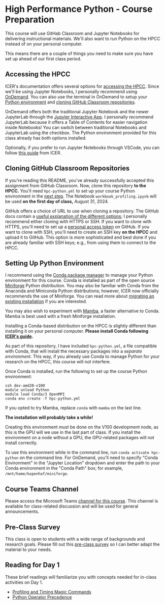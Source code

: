 # High Performance Python - Course Preparation

This course will use GitHab Classroom and Jupyter Notebooks for delivering instructional materials. 
We'll also want to run Python on the HPCC instead of on your personal computer.

This means there are a couple of things you need to make sure you have set up ahead of our first class period.

## Accessing the HPCC

ICER's documentation offers several options for [accessing the HPCC](https://docs.icer.msu.edu/accessHPCC_overview/).
Since we'll be using Jupyter Notebooks, I personally recommend using [OnDemand](https://docs.icer.msu.edu/Open_OnDemand/).
You can also use the terminal in OnDemand to setup your [Python environment](#setting-up-python-environment) and [cloning GitHub Classroom repositories](#cloning-githab-classroom-repositories).

OnDemand offers both the traditional Jupyter Notebook and the newer JupyterLab through the [Jupyter Interactive App](https://ondemand.hpcc.msu.edu/pun/sys/dashboard/batch_connect/sys/bc_icer_jupyter_ubuntu/session_contexts/new). I personally recommend JupyterLab because it offers a Table of Contents for easier navigation inside Notebooks! You can switch between traditional Notebooks and JupyterLab using the checkbox. The Python environment provided for this class already has both options installed.

Optionally, if you prefer to run Jupyter Notebooks through VSCode, you can follow [this guide](https://docs.icer.msu.edu/Jupyter_Notebook_in_VS_Code) from ICER.

## Cloning GitHub Classroom Repositories

If you're reading this README, you've already successfully accepted this assignment from GitHub Classroom.
Now, clone this repository **to the HPCC.** You'll need `hpc-python.yml` to set up your course Python environment in the [next step](#setting-up-python-environment).
The Notebook `workbook_profiling.ipynb` will be used **on the first day of class,** August 31, 2024.

GitHub offers a choice of URL to use when cloning a repository. The GitHub docs contain a [useful explanation of the different options](https://docs.github.com/en/get-started/getting-started-with-git/about-remote-repositories#cloning-with-https-urls); I personally recommend either cloning with HTTPS or SSH. If you want to clone with HTTPS, you'll need to set up a [personal access token](https://docs.github.com/en/authentication/keeping-your-account-and-data-secure/managing-your-personal-access-tokens) on GitHub. If you want to clone with SSH, you'll need to create an SSH key **on the HPCC** and upload it to GitHub. This option is more sophisticated and best done if you are already familiar with SSH keys; e.g., from using them to connect to the HPCC.

## Setting Up Python Environment

I recommend using the [Conda package manager](https://docs.conda.io/en/latest/) to manage your Python environment for this course. Conda is installed as part of the open source [Miniforge](https://github.com/conda-forge/miniforge) Python distribution. You may also be familiar with Conda from the Anaconda and Miniconda Python distributions; however, ICER now officially recommends the use of Miniforge. You can read more about [migrating an existing installation](https://docs.icer.msu.edu/Replacing_conda_install/) if you are interested.

You may also wish to experiment with [Mamba](https://mamba.readthedocs.io/en/latest/), a faster alternative to Conda. Mamba is best used with a fresh Miniforge installation.

Installing a Conda-based distribution on the HPCC is slightly different than installing it on your personal computer. **Please install Conda following [ICER's guide](docs.icer.msu.edu/Using_conda/).**

As part of this repository, I have included `hpc-python.yml`, a file compatible with Conda, that will install the necessary packages into a *separate environment*. This way, if you already use Conda to manage Python for your research on the HPCC, this course will not interfere.

Once Conda is installed, run the following to set up the course Python environment:
```
ssh dev-amd20-v100
module unload Python
module load Conda/3 OpenMPI
conda env create -f hpc-python.yml
```
If you opted to try Mamba, replace `conda` with `mamba` on the last line. 

**The installation will probably take a while!** 

Creating this environment *must* be done on the V100 development node, as this is the GPU will we use in the last part of class. If you install the environment on a node without a GPU, the GPU-related packages will not install correctly.

To use this environment while in the command line, run `conda activate hpc-python` on the command line. For OnDemand, you'll need to specify "Conda Environment" in the "Jupyter Location" dropdown and enter the path to your Conda environment in the "Conda Path" box; for example, `/mnt/home/kopenhaf/miniforge`.

## Course Teams Channel

Please access the Microsoft Teams [channel for this course](https://teams.microsoft.com/l/channel/19%3a3dd0be706c0e44b78efe9725782fce35%40thread.tacv2/High%2520Performance%2520Python?groupId=363209fc-9ec9-4541-af7d-820a23e72d62&tenantId=22177130-642f-41d9-9211-74237ad5687d). This channel is available for class-related discussion and will be used for general announcements.

## Pre-Class Survey

This class is open to students with a wide range of backgrounds and research goals. Please fill out this [pre-class survey](https://docs.google.com/forms/d/e/1FAIpQLSeuwv3JQioi-WoDjQ8_e2NbWzSa7Y6Eo6GrYjSA60AWjd8Mqw/viewform?usp=sf_link) so I can better adapt the material to your needs.

## Reading for Day 1

These brief readings will familiarize you with concepts needed for in-class activities on Day 1.

- [Profiling and Timing Magic Commands](https://jakevdp.github.io/PythonDataScienceHandbook/01.07-timing-and-profiling.html)
- [Python Operator Precedence](https://introcs.cs.princeton.edu/python/appendix_precedence/)